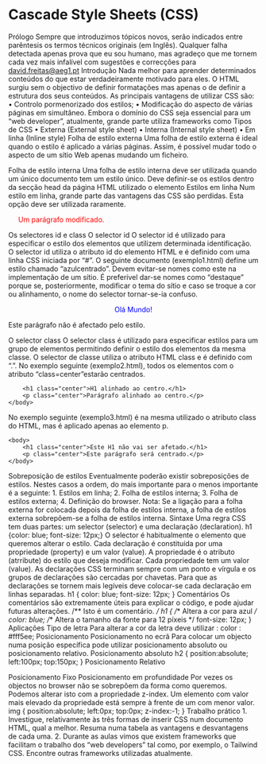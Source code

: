 # Cascade Style Sheets (CSS)
Prólogo
Sempre que introduzimos tópicos novos, serão indicados entre parêntesis os termos técnicos originais (em Inglês).
Qualquer falha detectada apenas prova que eu sou humano, mas agradeço que me tornem cada vez mais infalível com sugestões e correcções para david.freitas@aeg1.pt
Introdução
Nada melhor para aprender determinados conteúdos do que estar verdadeiramente motivado para eles. O HTML surgiu sem o objectivo de definir formatações mas apenas o de definir a estrutura dos seus conteúdos.
As principais vantagens de utilizar CSS são:
    • Controlo pormenorizado dos estilos;
    • Modificação do aspecto de várias páginas em simultâneo.
Embora o domínio do CSS seja essencial para um “web developer”, atualmente, grande parte utiliza frameworks como 
Tipos de CSS
    • Externa (External style sheet)
    • Interna (Internal style sheet)
    • Em linha (Inline style)
Folha de estilo externa
Uma folha de estilo externa é ideal quando o estilo é aplicado a várias páginas. Assim, é possível mudar todo o aspecto de um sítio Web apenas mudando um ficheiro. 
<head>
<link rel="stylesheet" type="text/css" href="mystyle.css" />
</head>

Folha de estilo interna
Uma folha de estilo interna deve ser utilizada quando um único documento tem um estilo único. Deve definir-se os estilos dentro da secção head da página HTML utilizado o elemento <style>.
<head>
<style type="text/css">
h1 {color:blue;}
</style>
</head>
Estilos em linha
Num estilo em linha, grande parte das vantagens das CSS são perdidas. Esta opção deve ser utilizada raramente. 
<p style="color:red;margin-left:20px">Um parágrafo modificado.</p>
Os selectores id e class
O selector id
O selector id é utilizado para especificar o estilo dos elementos que utilizem determinada identificação. O selector id utiliza o atributo id do elemento HTML e é definido com uma linha CSS iniciada por “#”.
O seguinte documento (exemplo1.html) define um estilo chamado “azulcentrado”. Devem evitar-se nomes como este na implementação de um sítio. É preferível dar-se nomes como “destaque” porque se, posteriormente, modificar o tema do sítio e caso se troque a cor ou alinhamento, o nome do selector tornar-se-ia confuso.
<html>
<head>
<style type="text/css">
#azulcentrado
{
      text-align:center;
      color:blue;
} 
</style>
</head>

<body>
<p id="azulcentrado">Olá Mundo!</p>
<p>Este parágrafo não é afectado pelo estilo.</p>
</body>
</html>

O selector class
O selector class é utilizado para especificar estilos para um grupo de elementos permitindo definir o estilo dos elementos da mesma classe. O selector de classe utiliza o atributo HTML class e é definido com “.”.
No exemplo seguinte (exemplo2.html), todos os elementos com o atributo “class=center”estarão centrados.
<html>
	<head>
	<style type="text/css">
		.center
		{
			text-align:center;
		}
	</style>
	</head>
	<body>
	
		<h1 class="center">H1 alinhado ao centro.</h1>
		<p class="center">Parágrafo alinhado ao centro.</p> 
	</body>
</html>
No exemplo seguinte (exemplo3.html) é na mesma utilizado o atributo class do HTML, mas é aplicado apenas ao elemento p.
<html>
<head>
		<style type="text/css">
			p.center
			{
				text-align:center;
			}
		</style>
	</head>

	<body>
		<h1 class="center">Este H1 não vai ser afetado.</h1>
		<p class="center">Este parágrafo será centrado.</p> 
	</body>
</html>

Sobreposição de estilos
Eventualmente poderão existir sobreposições de estilos. Nestes casos a ordem, do mais importante para o menos importante é a seguinte:
    1. Estilos em linha;
    2. Folha de estilos interna;
    3. Folha de estilos externa;
    4. Definição do browser.
Nota: Se a ligação para a folha externa for colocada depois da folha de estilos interna, a folha de estilos externa sobrepõem-se a folha de estilos interna.
Sintaxe
Uma regra CSS tem duas partes: um selector (selector) e uma declaração (declaration).
h1 {color: blue; font-size: 12px;}
O selector é habitualmente o elemento que queremos alterar o estilo. Cada declaração é constituída por uma propriedade (property) e um valor (value). A propriedade é o atributo (atrribute) do estilo que deseja modificar. Cada propriedade tem um valor (value).
As declarações CSS terminam sempre com um ponto e vírgula e os grupos de declarações são cercadas por chavetas. Para que as declarações se tornem mais legíveis deve colocar-se cada declaração em linhas separadas.
h1
{
	color: blue;
	font-size: 12px;
}
Comentários
Os comentários são extremamente úteis para explicar o código, e pode ajudar futuras alterações. 
/** Isto é um comentário. */
h1
{
	/** Altera a cor para azul */
	color: blue;
	/** Altera o tamanho da fonte para 12 píxeis */
	font-size: 12px;
}
Aplicações
Tipo de letra
Para alterar a cor da letra deve utilizar :
color : #fff5ee;
Posicionamento
Posicionamento no ecrã
Para colocar um objecto numa posição específica pode utilizar posicionamento absoluto ou posicionamento relativo.
Posicionamento absoluto
h2
{
 	position:absolute;
 	left:100px;
 	top:150px;
}
Posicionamento Relativo

Posicionamento Fixo
Posicionamento em profundidade
Por vezes os objectos no browser não se sobrepõem da forma como queremos. Podemos alterar isto com a propriedade z-index. Um elemento com valor mais elevado da propriedade está sempre à frente de um com menor valor.
img
{
 	position:absolute;
 	left:0px;
 	top:0px;
 	z-index:-1;
}
Trabalho prático
    1. Investigue, relativamente às três formas de inserir CSS num documento HTML, qual a melhor. Resuma numa tabela as vantagens e desvantagens de cada uma.
    2. Durante as aulas vimos que existem frameworks que facilitam o trabalho dos “web developers” tal como, por exemplo, o Tailwind CSS. Encontre outras frameworks utilizadas atualmente.